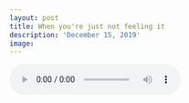 ```yaml
---
layout: post
title: When you're just not feeling it
description: 'December 15, 2019'
image:
---
```


<audio controls>
  <source src="http://docs.google.com/uc?export=open&id=1-8gSLwaHCwdqUQ7zXfubf0aiTiK4bCHz" type="audio/mp3">
Your browser does not support the audio element.
</audio>
